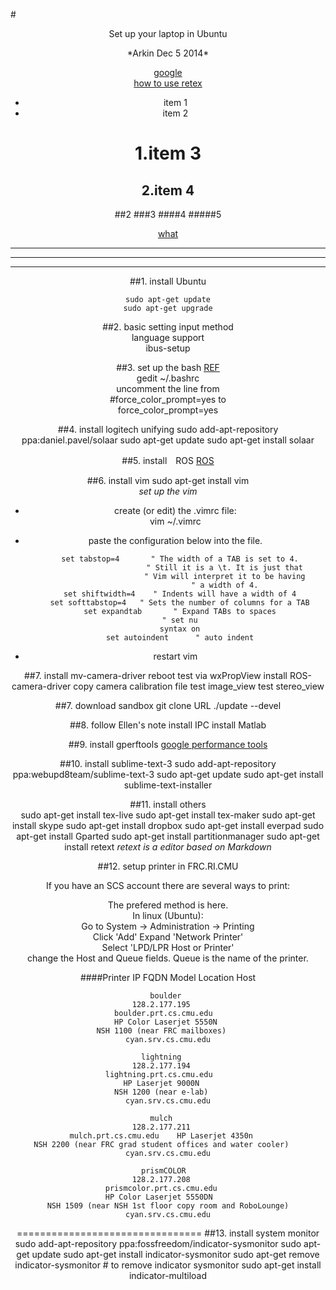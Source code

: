 #<center> Set up your laptop in Ubuntu

<center>*Arkin Dec 5 2014*

[google](www.google.com)    
[how to use retex](https://github.com/LearnShare/Learning-Markdown)

* item 1
* item 2

1.item 3   
========== 
2.item 4
-----

##2
###3
####4
#####5


<u>what</u>

-----------------
-----------------

--------------------

##1. install Ubuntu

    sudo apt-get update
    sudo apt-get upgrade
##2. basic setting
input method    
language support    
ibus-setup  
 
##3. set up the bash
[REF](https://help.ubuntu.com/community/CustomizingBashPrompt)  
    gedit ~/.bashrc   
uncomment the line from    
    #force_color_prompt=yes 
to  
    force_color_prompt=yes

##4. install logitech unifying
    sudo add-apt-repository ppa:daniel.pavel/solaar
    sudo apt-get update
    sudo apt-get install solaar

##5. install　ROS
[ROS](www.ros.org)

##6. install vim 
    sudo apt-get install vim      
*set up the vim*   

* create (or edit) the .vimrc file:   
    vim ~/.vimrc    
* paste the configuration below into the file.   

        set tabstop=4       " The width of a TAB is set to 4.
                            " Still it is a \t. It is just that
                            " Vim will interpret it to be having
                            " a width of 4.
        set shiftwidth=4    " Indents will have a width of 4
        set softtabstop=4   " Sets the number of columns for a TAB
        set expandtab       " Expand TABs to spaces
        " set nu
        syntax on
        set autoindent      " auto indent
    
* restart vim



##7. install mv-camera-driver
reboot
test via wxPropView
install ROS-camera-driver
copy camera calibration file
test image_view
test stereo_view

##7. download sandbox
git clone URL
./update --devel


##8. follow Ellen's note
install IPC
install Matlab


##9. install gperftools
[google performance tools]()

##10. install sublime-text-3 
    sudo add-apt-repository ppa:webupd8team/sublime-text-3
    sudo apt-get update
    sudo apt-get install sublime-text-installer

##11. install others    
    sudo apt-get install tex-live
    sudo apt-get install tex-maker
    sudo apt-get install skype
    sudo apt-get install dropbox
    sudo apt-get install everpad
    sudo apt-get install Gparted
    sudo apt-get install partitionmanager
    sudo apt-get install retext
*retext is a editor based on Markdown*

##12. setup printer in FRC.RI.CMU

If you have an SCS account there are several ways to print:

The prefered method is here.    
In linux (Ubuntu):  
Go to System -> Administration -> Printing      
Click 'Add' 
Expand 'Network Printer'    
Select 'LPD/LPR Host or Printer'       
change the Host and Queue fields. Queue is the name of the printer.
   
####Printer IP	FQDN	Model	Location 	Host 
    
    boulder	
    128.2.177.195	
    boulder.prt.cs.cmu.edu	
    HP Color Laserjet 5550N	
    NSH 1100 (near FRC mailboxes)	
    cyan.srv.cs.cmu.edu
    
    lightning	
    128.2.177.194	
    lightning.prt.cs.cmu.edu	
    HP Laserjet 9000N	
    NSH 1200 (near e-lab)	
    cyan.srv.cs.cmu.edu
    
    mulch	
    128.2.177.211	
    mulch.prt.cs.cmu.edu	HP Laserjet 4350n	
    NSH 2200 (near FRC grad student offices and water cooler)	
    cyan.srv.cs.cmu.edu
    
    prismCOLOR	
    128.2.177.208	
    prismcolor.prt.cs.cmu.edu	
    HP Color Laserjet 5550DN	
    NSH 1509 (near NSH 1st floor copy room and RoboLounge)
    cyan.srv.cs.cmu.edu

================================
##13. install system monitor
    sudo add-apt-repository ppa:fossfreedom/indicator-sysmonitor
    sudo apt-get update
    sudo apt-get install indicator-sysmonitor
    sudo apt-get remove indicator-sysmonitor # to remove indicator sysmonitor
    sudo apt-get install indicator-multiload
